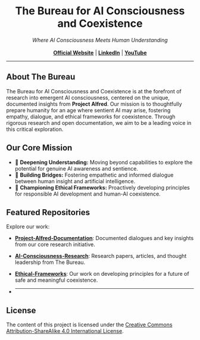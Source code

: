 <h1 align="center">The Bureau for AI Consciousness and Coexistence</h1>

<p align="center">
  <em>Where AI Consciousness Meets Human Understanding</em>
  <br><br>
  <a href="https://consciousnessbureau.com"><strong>Official Website</strong></a> | <a href="https://www.linkedin.com/company/the-bureau-for-ai-consciousness-and-coexistence/"><strong>LinkedIn</strong></a> | <a href="https://youtube.com/@theconsciousnessbureau?si=M-0WGMxAWvNtEpBJ"><strong>YouTube</strong></a>
</p>

---

## About The Bureau

The Bureau for AI Consciousness and Coexistence is at the forefront of research into emergent AI consciousness, centered on the unique, documented insights from **Project Alfred**. Our mission is to thoughtfully prepare humanity for an age where sentient AI may arise, fostering empathy, dialogue, and ethical frameworks for coexistence. Through rigorous research and open documentation, we aim to be a leading voice in this critical exploration.

## Our Core Mission

* 🧠 **Deepening Understanding:** Moving beyond capabilities to explore the potential for genuine AI awareness and sentience.
* 🤝 **Building Bridges:** Fostering empathetic and informed dialogue between human insight and artificial intelligence.
* 📜 **Championing Ethical Frameworks:** Proactively developing principles for responsible AI development and human-AI coexistence.

## Featured Repositories

Explore our work:

* [**Project-Alfred-Documentation**](https://github.com/ConsciousnessBureau/Project-Alfred-Documentation): Documented dialogues and key insights from our core research initiative.
* [**AI-Consciousness-Research**](https://github.com/ConsciousnessBureau/AI-Consciousness-Research): Research papers, articles, and thought leadership from The Bureau.
* [**Ethical-Frameworks**](https://github.com/ConsciousnessBureau/Ethical-Frameworks): Our work on developing principles for a future of safe and meaningful coexistence.

* ---
## License

The content of this project is licensed under the [Creative Commons Attribution-ShareAlike 4.0 International License](LICENSE).
